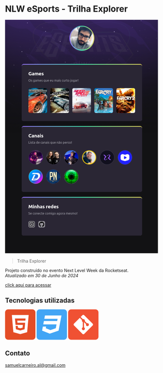# NLW eSports - Trilha Explorer

![preview](./.github/preview-page.png)

> Trilha Explorer

Projeto construído no evento Next Level Week da Rocketseat.<br/>
*Atualizado em 30 de Junho de 2024*

[click aqui para acessar](https://samuelcarneiro.github.io/nlw-esports-explorer/)

## Tecnologias utilizadas
![preview](./.github/html5.svg)
![preview](./.github/css3.svg)
![preview](./.github/git.svg)


## Contato

samuelcarneiro.al@gmail.com
